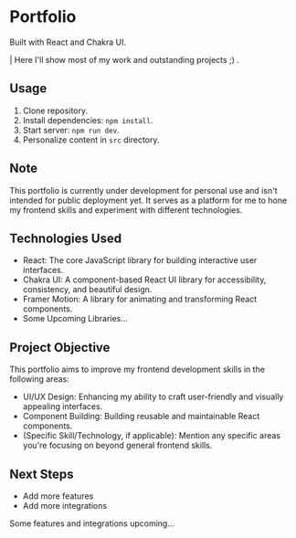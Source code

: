 # Portfolio

Built with React and Chakra UI.

| Here I'll show most of my work and outstanding projects ;) .

## Usage

1. Clone repository.
2. Install dependencies: `npm install`.
3. Start server: `npm run dev`.
4. Personalize content in `src` directory.

## Note

This portfolio is currently under development for personal use and isn't intended for public deployment yet. It serves as a platform for me to hone my frontend skills and experiment with different technologies.

## Technologies Used

* React: The core JavaScript library for building interactive user interfaces.
* Chakra UI: A component-based React UI library for accessibility, consistency, and beautiful design.
* Framer Motion: A library for animating and transforming React components.
* Some Upcoming Libraries...

## Project Objective

This portfolio aims to improve my frontend development skills in the following areas:

* UI/UX Design: Enhancing my ability to craft user-friendly and visually appealing interfaces.
* Component Building: Building reusable and maintainable React components.
* (Specific Skill/Technology, if applicable): Mention any specific areas you're focusing on beyond general frontend skills.

## Next Steps	

* Add more features
* Add more integrations

Some features and integrations upcoming...
